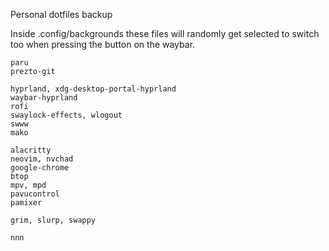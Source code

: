 Personal dotfiles backup

Inside .config/backgrounds these files will randomly get selected to switch too when pressing the button on the waybar. 

```
paru
prezto-git

hyprland, xdg-desktop-portal-hyprland
waybar-hyprland
rofi
swaylock-effects, wlogout
swww
mako

alacritty
neovim, nvchad
google-chrome
btop
mpv, mpd
pavucontrol
pamixer

grim, slurp, swappy

nnn
```
